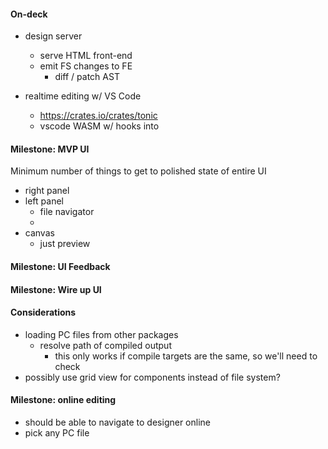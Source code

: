 #### On-deck

- design server

  - serve HTML front-end
  - emit FS changes to FE
    - diff / patch AST

- realtime editing w/ VS Code
  - https://crates.io/crates/tonic
  - vscode WASM w/ hooks into

#### Milestone: MVP UI

Minimum number of things to get to polished state of entire UI

- right panel
- left panel
  - file navigator
  -
- canvas
  - just preview

#### Milestone: UI Feedback

#### Milestone: Wire up UI

#### Considerations

- loading PC files from other packages
  - resolve path of compiled output
    - this only works if compile targets are the same, so we'll need to check
- possibly use grid view for components instead of file system?

#### Milestone: online editing

- should be able to navigate to designer online
- pick any PC file
